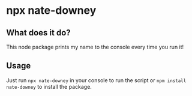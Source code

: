 # npx nate-downey

## What does it do?

This node package prints my name to the console every time you run it!

## Usage

Just run ```npx nate-downey``` in your console to run the script or ```npm install nate-downey``` to install the package.